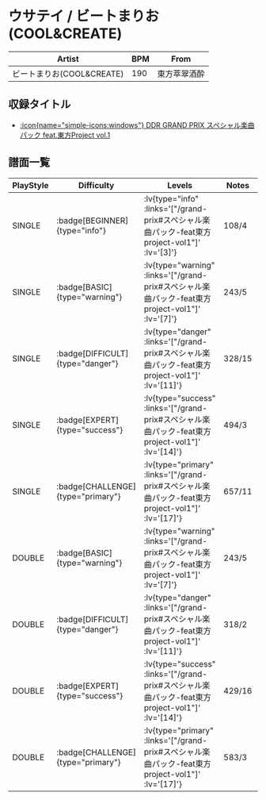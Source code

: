 # ウサテイ / ビートまりお(COOL&CREATE)

|Artist|BPM|From|
|------|---|----|
|ビートまりお(COOL&CREATE)|190|東方萃翠酒酔|

## 収録タイトル

- [ :icon{name="simple-icons:windows"} DDR GRAND PRIX スペシャル楽曲パック feat.東方Project vol.1](/grand-prix#スペシャル楽曲パック-feat東方project-vol1)

## 譜面一覧

|PlayStyle|Difficulty|Levels|Notes|Movie|
|---------|----------|------|-----|-----|
|SINGLE| :badge[BEGINNER]{type="info"} | :lv{type="info" :links='["/grand-prix#スペシャル楽曲パック-feat東方project-vol1"]' :lv='[3]'} |108/4||
|SINGLE| :badge[BASIC]{type="warning"} | :lv{type="warning" :links='["/grand-prix#スペシャル楽曲パック-feat東方project-vol1"]' :lv='[7]'} |243/5||
|SINGLE| :badge[DIFFICULT]{type="danger"} | :lv{type="danger" :links='["/grand-prix#スペシャル楽曲パック-feat東方project-vol1"]' :lv='[11]'} |328/15||
|SINGLE| :badge[EXPERT]{type="success"} | :lv{type="success" :links='["/grand-prix#スペシャル楽曲パック-feat東方project-vol1"]' :lv='[14]'} |494/3||
|SINGLE| :badge[CHALLENGE]{type="primary"} | :lv{type="primary" :links='["/grand-prix#スペシャル楽曲パック-feat東方project-vol1"]' :lv='[17]'} |657/11||
|DOUBLE| :badge[BASIC]{type="warning"} | :lv{type="warning" :links='["/grand-prix#スペシャル楽曲パック-feat東方project-vol1"]' :lv='[7]'} |243/5||
|DOUBLE| :badge[DIFFICULT]{type="danger"} | :lv{type="danger" :links='["/grand-prix#スペシャル楽曲パック-feat東方project-vol1"]' :lv='[11]'} |318/2||
|DOUBLE| :badge[EXPERT]{type="success"} | :lv{type="success" :links='["/grand-prix#スペシャル楽曲パック-feat東方project-vol1"]' :lv='[14]'} |429/16||
|DOUBLE| :badge[CHALLENGE]{type="primary"} | :lv{type="primary" :links='["/grand-prix#スペシャル楽曲パック-feat東方project-vol1"]' :lv='[17]'} |583/3||
